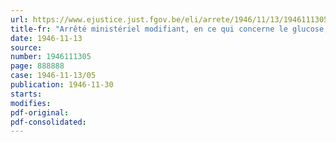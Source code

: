 ```yaml
---
url: https://www.ejustice.just.fgov.be/eli/arrete/1946/11/13/1946111305/justel
title-fr: "Arrêté ministériel modifiant, en ce qui concerne le glucose, l'arrêté ministériel du 23 mai 1946, portant diminution et règlementation des prix des produits alimentaires, des boissons, des produits manufacturés du tabac et de certains produits agricoles"
date: 1946-11-13
source:
number: 1946111305
page: 888888
case: 1946-11-13/05
publication: 1946-11-30
starts:
modifies:
pdf-original:
pdf-consolidated:
---
```


